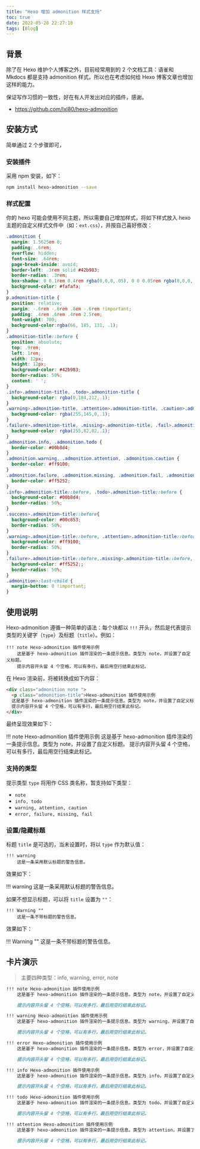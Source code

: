 ```yaml
---
title: "Hexo 增加 admonition 样式支持"
toc: true
date: 2022-05-28 22:27:18
tags: [Blog]
---
```


## 背景

除了在 Hexo 维护个人博客之外，目前经常用到的 2 个文档工具：语雀和 Mkdocs 都是支持 admonition 样式，所以也在考虑如何给 Hexo 博客文章也增加这样的能力。

保证写作习惯的一致性，好在有人开发出对应的插件，感谢。

- <https://github.com/lxl80/hexo-admonition>

## 安装方式

简单通过 2 个步骤即可，

### 安装插件

采用 npm 安装，如下：

```bash
npm install hexo-admonition --save
```

### 样式配置

你的 hexo 可能会使用不同主题，所以需要自己增加样式，将如下样式放入 hexo 主题的自定义样式文件中（如：`ext.css`），并按自己喜好修改：

```css
.admonition {
  margin: 1.5625em 0;
  padding: .6rem;
  overflow: hidden;
  font-size: .64rem;
  page-break-inside: avoid;
  border-left: .3rem solid #42b983;
  border-radius: .3rem;
  box-shadow: 0 0.1rem 0.4rem rgba(0,0,0,.05), 0 0 0.05rem rgba(0,0,0,.1);
  background-color: #fafafa;
}
p.admonition-title {
  position: relative;
  margin: -.6rem -.6rem .8em -.6rem !important;
  padding: .4rem .6rem .4rem 2.5rem;
  font-weight: 700;
  background-color:rgba(66, 185, 131, .1);
}
.admonition-title::before {
  position: absolute;
  top: .9rem;
  left: 1rem;
  width: 12px;
  height: 12px;
  background-color: #42b983;
  border-radius: 50%;
  content: ' ';
}
.info>.admonition-title, .todo>.admonition-title {
  background-color: rgba(0,184,212,.1);
}
.warning>.admonition-title, .attention>.admonition-title, .caution>.admonition-title {
  background-color: rgba(255,145,0,.1);
}
.failure>.admonition-title, .missing>.admonition-title, .fail>.admonition-title, .error>.admonition-title {
  background-color: rgba(255,82,82,.1);
}
.admonition.info, .admonition.todo {
  border-color: #00b8d4;
}
.admonition.warning, .admonition.attention, .admonition.caution {
  border-color: #ff9100;
}
.admonition.failure, .admonition.missing, .admonition.fail, .admonition.error {
  border-color: #ff5252;
}
.info>.admonition-title::before, .todo>.admonition-title::before {
  background-color: #00b8d4;
  border-radius: 50%;
}
.success>.admonition-title::before{
  background-color: #00c853;
  border-radius: 50%;
}
.warning>.admonition-title::before, .attention>.admonition-title::before, .caution>.admonition-title::before {
  background-color: #ff9100;
  border-radius: 50%;
}
.failure>.admonition-title::before,.missing>.admonition-title::before,.fail>.admonition-title::before,.error>.admonition-title::before{
  background-color: #ff5252;;
  border-radius: 50%;
}
.admonition>:last-child {
  margin-bottom: 0 !important;
}
```

## 使用说明

Hexo-admonition 遵循一种简单的语法：每个块都以 `!!!` 开头，然后是代表提示类型的关键字（`type`）及标题（`title`）。例如：

```text
!!! note Hexo-admonition 插件使用示例
    这是基于 hexo-admonition 插件渲染的一条提示信息。类型为 note，并设置了自定义标题。
    提示内容开头留 4 个空格，可以有多行，最后用空行结束此标记。
```

在 Hexo 渲染前，将被转换成如下内容：

```html
<div class="admonition note ">
  <p class="admonition-title">Hexo-admonition 插件使用示例
  这是基于 hexo-admonition 插件渲染的一条提示信息。类型为 note，并设置了自定义标题。
  提示内容开头留 4 个空格，可以有多行，最后用空行结束此标记。
</div>
```

最终呈现效果如下：

!!! note Hexo-admonition 插件使用示例
    这是基于 hexo-admonition 插件渲染的一条提示信息。类型为 note，并设置了自定义标题。
    提示内容开头留 4 个空格，可以有多行，最后用空行结束此标记。

### 支持的类型

提示类型 `type` 将用作 CSS 类名称，暂支持如下类型：

- `note`
- `info, todo`
- `warning, attention, caution`
- `error, failure, missing, fail`

### 设置/隐藏标题

标题 `title` 是可选的，当未设置时，将以 `type` 作为默认值：

```text
!!! warning
    这是一条采用默认标题的警告信息。
```

效果如下：

!!! warning
    这是一条采用默认标题的警告信息。

如果不想显示标题，可以将 `title` 设置为 `""`：

```text
!!! Warning ""
    这是一条不带标题的警告信息。
```

效果如下：

!!! Warning ""
    这是一条不带标题的警告信息。

## 卡片演示

> 主要四种类型：info, warning, error, note

```markdown
!!! note Hexo-admonition 插件使用示例
    这是基于 hexo-admonition 插件渲染的一条提示信息。类型为 note，并设置了自定义标题。

    提示内容开头留 4 个空格，可以有多行，最后用空行结束此标记。

!!! warning Hexo-admonition 插件使用示例
    这是基于 hexo-admonition 插件渲染的一条提示信息。类型为 warning，并设置了自定义标题。

    提示内容开头留 4 个空格，可以有多行，最后用空行结束此标记。

!!! error Hexo-admonition 插件使用示例
    这是基于 hexo-admonition 插件渲染的一条提示信息。类型为 error，并设置了自定义标题。

    提示内容开头留 4 个空格，可以有多行，最后用空行结束此标记。

!!! info Hexo-admonition 插件使用示例
    这是基于 hexo-admonition 插件渲染的一条提示信息。类型为 info，并设置了自定义标题。

    提示内容开头留 4 个空格，可以有多行，最后用空行结束此标记。

!!! todo Hexo-admonition 插件使用示例
    这是基于 hexo-admonition 插件渲染的一条提示信息。类型为 todo，并设置了自定义标题。

    提示内容开头留 4 个空格，可以有多行，最后用空行结束此标记。

!!! attention Hexo-admonition 插件使用示例
    这是基于 hexo-admonition 插件渲染的一条提示信息。类型为 attention，并设置了自定义标题。

    提示内容开头留 4 个空格，可以有多行，最后用空行结束此标记。
